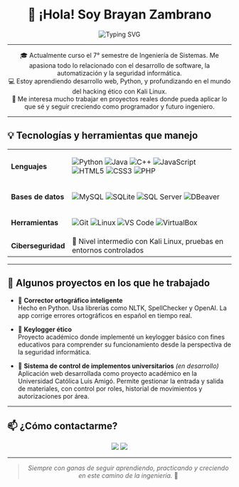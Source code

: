 <h1 align="center">👋 ¡Hola! Soy Brayan Zambrano</h1>

<p align="center">
  <img src="https://readme-typing-svg.demolab.com?font=Fira+Code&size=22&duration=3000&pause=1000&color=00F7FF&center=true&vCenter=true&width=800&lines=Estudiante+de+Ingeniería+de+Sistemas;Apasionado+por+el+Desarrollo,+la+Automatización+y+la+Ciberseguridad;En+constante+aprendizaje+y+crecimiento+profesional" alt="Typing SVG" />
</p>

---

<p align="center">
🎓 Actualmente curso el 7° semestre de Ingeniería de Sistemas. Me apasiona todo lo relacionado con el desarrollo de software, la automatización y la seguridad informática.<br>
💻 Estoy aprendiendo desarrollo web, Python, y profundizando en el mundo del hacking ético con Kali Linux.<br>
🚀 Me interesa mucho trabajar en proyectos reales donde pueda aplicar lo que sé y seguir creciendo como programador y futuro ingeniero.
</p>

---

## 💡 Tecnologías y herramientas que manejo

<table>
  <tr>
    <td><strong>Lenguajes</strong></td>
    <td>

![Python](https://img.shields.io/badge/Python-3776AB?style=flat&logo=python&logoColor=white)
![Java](https://img.shields.io/badge/Java-007396?style=flat&logo=java&logoColor=white)
![C++](https://img.shields.io/badge/C++-00599C?style=flat&logo=c%2B%2B&logoColor=white)
![JavaScript](https://img.shields.io/badge/JavaScript-F7DF1E?style=flat&logo=javascript&logoColor=black)
![HTML5](https://img.shields.io/badge/HTML-E34F26?style=flat&logo=html5&logoColor=white)
![CSS3](https://img.shields.io/badge/CSS-1572B6?style=flat&logo=css3&logoColor=white)
![PHP](https://img.shields.io/badge/PHP-777BB4?style=flat&logo=php&logoColor=white)

</td>
  </tr>
  <tr>
    <td><strong>Bases de datos</strong></td>
    <td>

![MySQL](https://img.shields.io/badge/MySQL-4479A1?style=flat&logo=mysql&logoColor=white)
![SQLite](https://img.shields.io/badge/SQLite-003B57?style=flat&logo=sqlite&logoColor=white)
![SQL Server](https://img.shields.io/badge/SQL_Server-CC2927?style=flat&logo=microsoft-sql-server&logoColor=white)
![DBeaver](https://img.shields.io/badge/DBeaver-372923?style=flat&logoColor=white)

</td>
  </tr>
  <tr>
    <td><strong>Herramientas</strong></td>
    <td>

![Git](https://img.shields.io/badge/Git-F05032?style=flat&logo=git&logoColor=white)
![Linux](https://img.shields.io/badge/Linux-FCC624?style=flat&logo=linux&logoColor=black)
![VS Code](https://img.shields.io/badge/VS_Code-007ACC?style=flat&logo=visual-studio-code&logoColor=white)
![VirtualBox](https://img.shields.io/badge/VirtualBox-183A61?style=flat&logo=virtualbox&logoColor=white)

</td>
  </tr>
  <tr>
    <td><strong>Ciberseguridad</strong></td>
    <td>🔐 Nivel intermedio con Kali Linux, pruebas en entornos controlados</td>
  </tr>
</table>

---

## 📌 Algunos proyectos en los que he trabajado

- 🧠 **Corrector ortográfico inteligente**  
  Hecho en Python. Usa librerías como NLTK, SpellChecker y OpenAI. La app corrige errores ortográficos en español en tiempo real.

- 🔐 **Keylogger ético**  
  Proyecto académico donde implementé un keylogger básico con fines educativos para comprender su funcionamiento desde la perspectiva de la seguridad informática.

- 🧾 **Sistema de control de implementos universitarios** *(en desarrollo)*  
  Aplicación web desarrollada como proyecto académico en la Universidad Católica Luis Amigó. Permite gestionar la entrada y salida de materiales, con control por roles, historial de movimientos y autorizaciones por área.

---

## 📫 ¿Cómo contactarme?

<p align="center">
  <a href="mailto:brayansantiagozambranoguzman@gmail.com"><img src="https://img.shields.io/badge/Email-D14836?style=for-the-badge&logo=gmail&logoColor=white"></a>
  <a href="https://www.linkedin.com/in/brayan-santiago-zambrano-guzman-52348b250/"><img src="https://img.shields.io/badge/LinkedIn-0077B5?style=for-the-badge&logo=linkedin&logoColor=white"></a>
</p>

---

<blockquote align="center">
  <em>Siempre con ganas de seguir aprendiendo, practicando y creciendo en este camino de la ingeniería.</em> 🚀
</blockquote>


